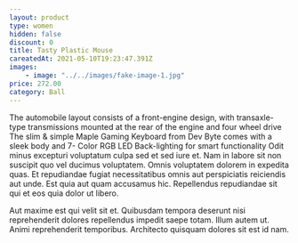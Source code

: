 ```yaml
---
layout: product
type: women
hidden: false
discount: 0
title: Tasty Plastic Mouse
careatedAt: 2021-05-10T19:23:47.391Z
images:
    - image: "../../images/fake-image-1.jpg"
price: 272.00
category: Ball
---
```

The automobile layout consists of a front-engine design, with transaxle-type transmissions mounted at the rear of the engine and four wheel drive
The slim & simple Maple Gaming Keyboard from Dev Byte comes with a sleek body and 7- Color RGB LED Back-lighting for smart functionality
Odit minus excepturi voluptatum culpa sed et sed iure et. Nam in labore sit non suscipit quo vel ducimus voluptatem. Omnis voluptatem dolorem in expedita quas. Et repudiandae fugiat necessitatibus omnis aut perspiciatis reiciendis aut unde. Est quia aut quam accusamus hic. Repellendus repudiandae sit qui et eos quia dolor ut libero.
 Aut maxime est qui velit sit et. Quibusdam tempora deserunt nisi reprehenderit dolores repellendus impedit saepe totam. Illum autem ut. Animi reprehenderit temporibus. Architecto quisquam dolores sit est id nam.
